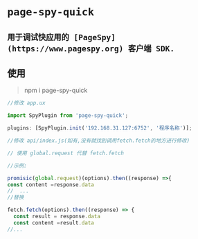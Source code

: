 # `page-spy-quick`

## `用于调试快应用的 [PageSpy](https://www.pagespy.org) 客户端 SDK.`

## 使用

> npm i page-spy-quick

```js
//修改 app.ux

import SpyPlugin from 'page-spy-quick';

plugins: [SpyPlugin.init('192.168.31.127:6752', '程序名称')];
```

```js
//修改 api/index.js(如有,没有就找到调用fetch.fetch的地方进行修改)

// 使用 global.request 代替 fetch.fetch

//示例:

promisic(global.request)(options).then((response) =>{
const content =response.data
//  ...
//替换

fetch.fetch(options).then((response) => {
  const result = response.data
  const content =result.data
//...
```
